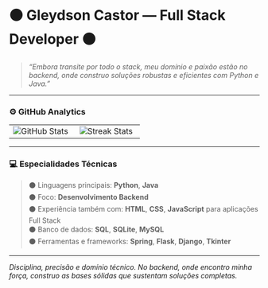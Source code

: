 # ⚫ Gleydson Castor — Full Stack Developer ⚫

> *“Embora transite por todo o stack, meu domínio e paixão estão no backend, onde construo soluções robustas e eficientes com Python e Java.”*

---

### ⚙️ GitHub Analytics

<table>
  <tr>
    <td style="padding-right: 15px;">
      <img
        src="https://github-readme-stats.vercel.app/api?username=CastorGleydson&theme=dark&hide_border=false&include_all_commits=true"
        alt="GitHub Stats"
      />
    </td>
    <td style="padding-right: 15px;">
      <img
        src="https://github-readme-streak-stats.herokuapp.com/?user=CastorGleydson&theme=dark&hide_border=false"
        alt="Streak Stats"
      />
    </td>
  </tr>
</table>

---

### 💻 Especialidades Técnicas

> ⚫ Linguagens principais: **Python**, **Java**  
> ⚫ Foco: **Desenvolvimento Backend**  
> ⚫ Experiência também com: **HTML**, **CSS**, **JavaScript** para aplicações Full Stack  
> ⚫ Banco de dados: **SQL**, **SQLite**, **MySQL**  
> ⚫ Ferramentas e frameworks: **Spring**, **Flask**, **Django**, **Tkinter**

---

*Disciplina, precisão e domínio técnico. No backend, onde encontro minha força, construo as bases sólidas que sustentam soluções completas.*
